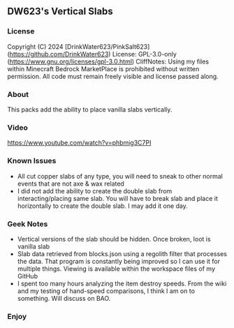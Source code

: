 ## DW623's Vertical Slabs

### License
Copyright (C) 2024  [DrinkWater623/PinkSalt623] (https://github.com/DrinkWater623)
License: GPL-3.0-only (https://www.gnu.org/licenses/gpl-3.0.html)
CliffNotes: Using my files within Minecraft Bedrock MarketPlace is prohibited without written permission.  All code must remain freely visible and license passed along.

### About
This packs add the ability to place vanilla slabs vertically.

### Video
https://www.youtube.com/watch?v=phbmig3C7PI

### Known Issues
- All cut copper slabs of any type, you will need to sneak to other normal events that are not axe & wax related
- I did not add the ability to create the double slab from interacting/placing same slab.  You will have to break slab and place it horizontally to create the double slab.  I may add it one day.

### Geek Notes
- Vertical versions of the slab should be hidden.  Once broken, loot is vanilla slab
- Slab data retrieved from blocks.json using a regolith filter that processes the data.  That program is constantly being improved so I can use it for multiple things.  Viewing is available within the workspace files of my GitHub
- I spent too many hours analyzing the item destroy speeds.  From the wiki and my testing of hand-speed comparisons, I think I am on to something.  Will discuss on BAO.

### Enjoy
